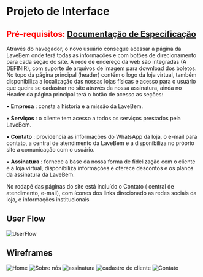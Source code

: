 
# Projeto de Interface

<span style="color:red">Pré-requisitos: <a href="2-Especificação do Projeto.md"> Documentação de Especificação</a></span>
-
Através do navegador, o novo usuário consegue acessar a página da LaveBem onde terá todas as informações e com botões de direcionamento para cada seção do site. A rede de endereço da web são integradas (A DEFINIR), com suporte de arquivos de imagem para download dos boletos. 
No topo da página principal (header) contém o logo da loja virtual, também disponibiliza a localização das nossas lojas físicas e acesso para o usuário que queira se cadastrar no site através da nossa assinatura, ainda no Header da página principal terá o botão de acesso as seções:

• **Empresa** : consta a historia e a missão da LaveBem.

• **Serviços** : o cliente tem acesso a todos os serviços prestados pela LaveBem. 

• **Contato** : providencia as informações do WhatsApp da loja, o e-mail para contato, a central de atendimento da LaveBem e a disponibiliza no próprio site a comunicação com o usuário. 

• **Assinatura** : fornece a base da nossa forma de fidelização com o cliente e a loja virtual, disponibiliza informações e oferece descontos e os planos da assinatura da LaveBem.

No rodapé das páginas do site está incluído o Contato ( central de atendimento, e-mail), com ícones dos links direcionado as redes sociais da loja, e informações institucionais

## User Flow

![UserFlow](https://user-images.githubusercontent.com/81536843/118411748-88a26780-b66c-11eb-9123-89e112772dd3.png)


## Wireframes

![Home](https://user-images.githubusercontent.com/81536843/118403441-b83d7980-b644-11eb-9145-0b4f98fc2f2e.png)
![Sobre nós](https://user-images.githubusercontent.com/81536843/118403582-6d703180-b645-11eb-9ce3-f87c4d521e18.png)
![assinatura](https://user-images.githubusercontent.com/81536843/118403633-b9bb7180-b645-11eb-8e0e-506aae657cae.png)
![cadastro de cliente](https://user-images.githubusercontent.com/81536843/118412238-47f81d80-b66f-11eb-9748-010ecf5eec5a.png)
![Contato](https://user-images.githubusercontent.com/81536843/118403744-32bac900-b646-11eb-88ef-061abefee5ef.png)
